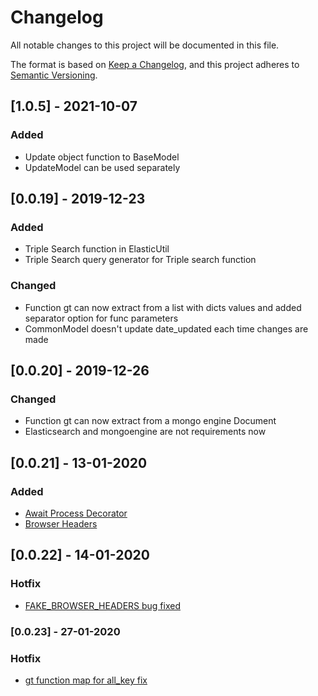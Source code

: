 # Changelog
All notable changes to this project will be documented in this file.

The format is based on [Keep a Changelog](https://keepachangelog.com/en/1.0.0/),
and this project adheres to [Semantic Versioning](https://semver.org/spec/v2.0.0.html).

## [1.0.5] - 2021-10-07
### Added
- Update object function to BaseModel
- UpdateModel can be used separately

## [0.0.19] - 2019-12-23
### Added
- Triple Search function in ElasticUtil
- Triple Search query generator for Triple search function 

### Changed
- Function gt can now extract from a list with dicts values and added separator option for func parameters
- CommonModel doesn't update date_updated each time changes are made

## [0.0.20] - 2019-12-26
### Changed
- Function gt can now extract from a mongo engine Document
- Elasticsearch and mongoengine are not requirements now

## [0.0.21] - 13-01-2020
### Added
- [Await Process Decorator](https://github.com/iurii-ebs/drf-util/commit/fbe693d3b5aabedc0594a8c2c6f5f346a8091b4d#diff-6ccbb3dab6897856ba86fe421ccd584bR73)
- [Browser Headers](https://github.com/iurii-ebs/drf-util/commit/fbe693d3b5aabedc0594a8c2c6f5f346a8091b4d#diff-ab3a5ae228e9c73ee208114a62856078R3)

## [0.0.22] - 14-01-2020
### Hotfix
- [FAKE_BROWSER_HEADERS bug fixed](https://github.com/iurii-ebs/drf-util/commit/24bf468746b6c320c5f966e5df4a64fca17fdc82)

### [0.0.23] - 27-01-2020
### Hotfix
- [gt function map for all_key fix](https://github.com/elasmd/drf-util/commit/6f877c1560d633863115ef315f3b1aab1d0866bd)